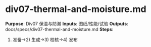 # div07-thermal-and-moisture.md

**Purpose**: Div07 保温与防潮
**Inputs**: 图纸/性能/试验
**Outputs**: docs/specs/div07-thermal-and-moisture.md
**Steps**:

1. 准备→2) 生成→3) 校核→4) 发布
